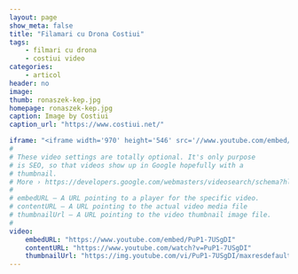 ```yaml
---
layout: page
show_meta: false
title: "Filamari cu Drona Costiui"
tags:
    - filmari cu drona
    - costiui video
categories:
    - articol
header: no   
image:
thumb: ronaszek-kep.jpg
homepage: ronaszek-kep.jpg
caption: Image by Costiui
caption_url: "https://www.costiui.net/"

iframe: "<iframe width='970' height='546' src='//www.youtube.com/embed/PuP1-7USgDI' frameborder='0' allowfullscreen></iframe>"
#
# These video settings are totally optional. It's only purpose
# is SEO, so that videos show up in Google hopefully with a 
# thumbnail.
# More › https://developers.google.com/webmasters/videosearch/schema?hl=en&rd=1
#
# embedURL – A URL pointing to a player for the specific video.
# contentURL – A URL pointing to the actual video media file
# thumbnailUrl – A URL pointing to the video thumbnail image file.
#
video:
    embedURL: "https://www.youtube.com/embed/PuP1-7USgDI"
    contentURL: "https://www.youtube.com/watch?v=PuP1-7USgDI"
    thumbnailUrl: "https://img.youtube.com/vi/PuP1-7USgDI/maxresdefault.jpg"
---
```

<!--more-->
